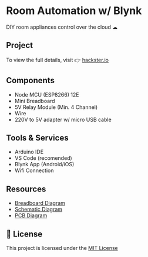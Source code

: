 # Room Automation w/ Blynk

DIY room appliances control over the cloud ☁

## Project

To view the full details, visit 👉 [hackster.io](https://www.hackster.io/)

## Components

- Node MCU (ESP8266) 12E
- Mini Breadboard
- 5V Relay Module (Min. 4 Channel)
- Wire
- 220V to 5V adapter w/ micro USB cable

## Tools & Services

- Arduino IDE
- VS Code (recomended)
- Blynk App (Android/iOS)
- Wifi Connection

## Resources

- [Breadboard Diagram](/resources/diagram.png)
- [Schematic Diagram](/resources/schematic.png)
- [PCB Diagram](/resources/pcb.png)

## 📝 License

This project is licensed under the [MIT License](/LICENSE)
